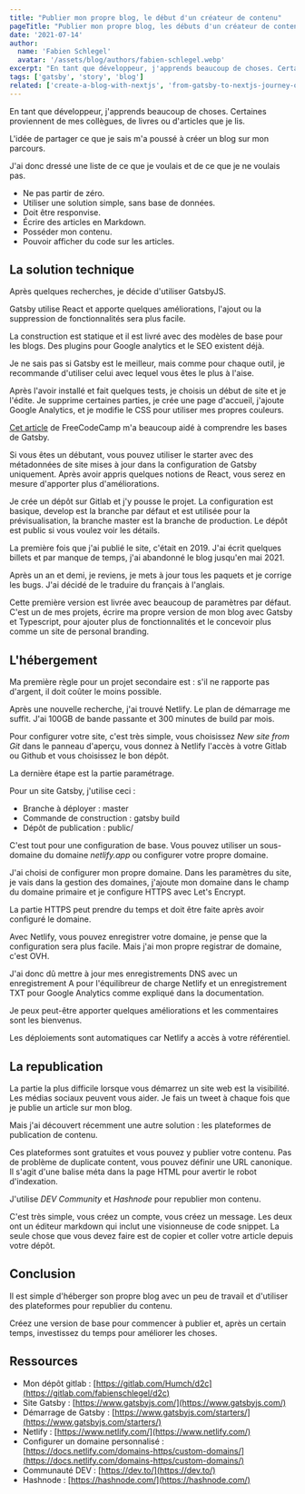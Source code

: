 ```yaml
---
title: "Publier mon propre blog, le début d'un créateur de contenu"
pageTitle: "Publier mon propre blog, les débuts d'un créateur de contenu : Conseils et astuces"
date: '2021-07-14'
author:
  name: 'Fabien Schlegel'
  avatar: '/assets/blog/authors/fabien-schlegel.webp'
excerpt: "En tant que développeur, j'apprends beaucoup de choses. Certaines proviennent de mes collègues, de livres ou d'articles que je lis. L'idée de partager ce que je sais m'a poussé à créer un blog sur mon parcours."
tags: ['gatsby', 'story', 'blog']
related: ['create-a-blog-with-nextjs', 'from-gatsby-to-nextjs-journey-of-a-blog']
---
```


En tant que développeur, j'apprends beaucoup de choses. Certaines proviennent de mes collègues, de livres ou d'articles que je lis.

L'idée de partager ce que je sais m'a poussé à créer un blog sur mon parcours.

J'ai donc dressé une liste de ce que je voulais et de ce que je ne voulais pas.

- Ne pas partir de zéro.
- Utiliser une solution simple, sans base de données.
- Doit être responvise.
- Écrire des articles en Markdown.
- Posséder mon contenu.
- Pouvoir afficher du code sur les articles.

## La solution technique

Après quelques recherches, je décide d'utiliser GatsbyJS.

Gatsby utilise React et apporte quelques améliorations, l'ajout ou la suppression de fonctionnalités sera plus facile.

La construction est statique et il est livré avec des modèles de base pour les blogs. Des plugins pour Google analytics et le SEO existent déjà.

Je ne sais pas si Gatsby est le meilleur, mais comme pour chaque outil, je recommande d'utiliser celui avec lequel vous êtes le plus à l'aise.

Après l'avoir installé et fait quelques tests, je choisis un début de site et je l'édite. Je supprime certaines parties, je crée une page d'accueil, j'ajoute Google Analytics, et je modifie le CSS pour utiliser mes propres couleurs.

[Cet article](https://www.freecodecamp.org/news/how-to-build-a-react-and-gatsby-powered-blog-in-about-10-minutes-625c35c06481/) de FreeCodeCamp m'a beaucoup aidé à comprendre les bases de Gatsby.

Si vous êtes un débutant, vous pouvez utiliser le starter avec des métadonnées de site mises à jour dans la configuration de Gatsby uniquement. Après avoir appris quelques notions de React, vous serez en mesure d'apporter plus d'améliorations.

Je crée un dépôt sur Gitlab et j'y pousse le projet. La configuration est basique, develop est la branche par défaut et est utilisée pour la prévisualisation, la branche master est la branche de production. Le dépôt est public si vous voulez voir les détails.

La première fois que j'ai publié le site, c'était en 2019. J'ai écrit quelques billets et par manque de temps, j'ai abandonné le blog jusqu'en mai 2021.

Après un an et demi, je reviens, je mets à jour tous les paquets et je corrige les bugs. J'ai décidé de le traduire du français à l'anglais.

Cette première version est livrée avec beaucoup de paramètres par défaut. C'est un de mes projets, écrire ma propre version de mon blog avec Gatsby et Typescript, pour ajouter plus de fonctionnalités et le concevoir plus comme un site de personal branding.

## L'hébergement

Ma première règle pour un projet secondaire est : s'il ne rapporte pas d'argent, il doit coûter le moins possible.

Après une nouvelle recherche, j'ai trouvé Netlify. Le plan de démarrage me suffit. J'ai 100GB de bande passante et 300 minutes de build par mois.

Pour configurer votre site, c'est très simple, vous choisissez _New site from Git_ dans le panneau d'aperçu, vous donnez à Netlify l'accès à votre Gitlab ou Github et vous choisissez le bon dépôt.

La dernière étape est la partie paramétrage.

Pour un site Gatsby, j'utilise ceci :

- Branche à déployer : master
- Commande de construction : gatsby build
- Dépôt de publication : public/

C'est tout pour une configuration de base. Vous pouvez utiliser un sous-domaine du domaine _netlify.app_ ou configurer votre propre domaine.

J'ai choisi de configurer mon propre domaine. Dans les paramètres du site, je vais dans la gestion des domaines, j'ajoute mon domaine dans le champ du domaine primaire et je configure HTTPS avec Let's Encrypt.

La partie HTTPS peut prendre du temps et doit être faite après avoir configuré le domaine.

Avec Netlify, vous pouvez enregistrer votre domaine, je pense que la configuration sera plus facile. Mais j'ai mon propre registrar de domaine, c'est OVH.

J'ai donc dû mettre à jour mes enregistrements DNS avec un enregistrement A pour l'équilibreur de charge Netlify et un enregistrement TXT pour Google Analytics comme expliqué dans la documentation.

Je peux peut-être apporter quelques améliorations et les commentaires sont les bienvenus.

Les déploiements sont automatiques car Netlify a accès à votre référentiel.

## La republication

La partie la plus difficile lorsque vous démarrez un site web est la visibilité. Les médias sociaux peuvent vous aider. Je fais un tweet à chaque fois que je publie un article sur mon blog.

Mais j'ai découvert récemment une autre solution : les plateformes de publication de contenu.

Ces plateformes sont gratuites et vous pouvez y publier votre contenu. Pas de problème de duplicate content, vous pouvez définir une URL canonique. Il s'agit d'une balise méta dans la page HTML pour avertir le robot d'indexation.

J'utilise _DEV Community_ et _Hashnode_ pour republier mon contenu.

C'est très simple, vous créez un compte, vous créez un message. Les deux ont un éditeur markdown qui inclut une visionneuse de code snippet. La seule chose que vous devez faire est de copier et coller votre article depuis votre dépôt.

## Conclusion

Il est simple d'héberger son propre blog avec un peu de travail et d'utiliser des plateformes pour republier du contenu.

Créez une version de base pour commencer à publier et, après un certain temps, investissez du temps pour améliorer les choses.

## Ressources

- Mon dépôt gitlab : [https://gitlab.com/Humch/d2c](https://gitlab.com/fabienschlegel/d2c)
- Site Gatsby : [https://www.gatsbyjs.com/](https://www.gatsbyjs.com/)
- Démarrage de Gatsby : [https://www.gatsbyjs.com/starters/](https://www.gatsbyjs.com/starters/)
- Netlify : [https://www.netlify.com/](https://www.netlify.com/)
- Configurer un domaine personnalisé : [https://docs.netlify.com/domains-https/custom-domains/](https://docs.netlify.com/domains-https/custom-domains/)
- Communauté DEV : [https://dev.to/](https://dev.to/)
- Hashnode : [https://hashnode.com/](https://hashnode.com/)
